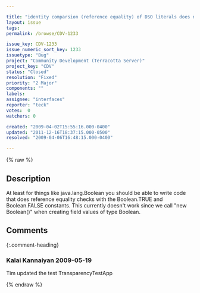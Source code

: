 ```yaml
---

title: "identity comparsion (reference equality) of DSO literals does not work"
layout: issue
tags: 
permalink: /browse/CDV-1233

issue_key: CDV-1233
issue_numeric_sort_key: 1233
issuetype: "Bug"
project: "Community Development (Terracotta Server)"
project_key: "CDV"
status: "Closed"
resolution: "Fixed"
priority: "2 Major"
components: ""
labels: 
assignee: "interfaces"
reporter: "teck"
votes:  0
watchers: 0

created: "2009-04-02T15:55:16.000-0400"
updated: "2011-12-16T18:37:15.000-0500"
resolved: "2009-04-06T16:48:15.000-0400"

---
```




{% raw %}



## Description

<div markdown="1" class="description">

At least for things like java.lang.Boolean you should be able to write code that does reference equality checks with the Boolean.TRUE and Boolean.FALSE constants. This currently doesn't work since we call "new Boolean()" when creating field values of type Boolean.

</div>

## Comments


{:.comment-heading}
### **Kalai Kannaiyan** <span class="date">2009-05-19</span>

<div markdown="1" class="comment">

Tim updated the test TransparencyTestApp  

</div>



{% endraw %}
